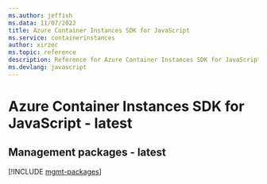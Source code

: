 ```yaml
---
ms.author: jeffish
ms.data: 11/07/2022
title: Azure Container Instances SDK for JavaScript
ms.service: containerinstances
author: xirzec
ms.topic: reference
description: Reference for Azure Container Instances SDK for JavaScript
ms.devlang: javascript
---
```

# Azure Container Instances SDK for JavaScript - latest

## Management packages - latest
[!INCLUDE [mgmt-packages](container-instances-mgmt-index.md)]